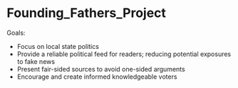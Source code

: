 # Founding_Fathers_Project

Goals:
* Focus on local state politics
* Provide a reliable political feed for readers; reducing potential exposures to fake news
* Present fair-sided sources to avoid one-sided arguments
* Encourage and create informed knowledgeable voters
